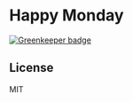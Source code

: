 # Happy Monday

[![Greenkeeper badge](https://badges.greenkeeper.io/akameco/happy-monday.svg)](https://greenkeeper.io/)

## License
MIT
